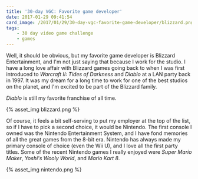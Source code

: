 ```yaml
---
title: '30-day VGC: Favorite game developer'
date: 2017-01-29 09:41:54
card_image: /2017/01/29/30-day-vgc-favorite-game-developer/blizzard.png
tags:
    - 30 day video game challenge
    - games
---
```

Well, it should be obvious, but my favorite game developer is Blizzard Entertainment, and I'm not just saying that because I work for the studio. I have a long love affair with Blizzard games going back to when I was first introduced to _Warcraft II: Tides of Darkness_ and _Diablo_ at a LAN party back in 1997. It was my dream for a long time to work for one of the best studios on the planet, and I'm excited to be part of the Blizzard family.

_Diablo_ is still my favorite franchise of all time.

<p>{% asset_img blizzard.png %}</p>

Of course, it feels a bit self-serving to put my employer at the top of the list, so if I have to pick a second choice, it would be Nintendo. The first console I owned was the Nintendo Entertainment System, and I have fond memories of all the great games from the 8-bit era. Nintendo has always made my primary console of choice (even the Wii U), and I love all the first party titles. Some of the recent Nintendo games I really enjoyed were _Super Mario Maker_, _Yoshi's Wooly World_, and _Mario Kart 8_.

<p>{% asset_img nintendo.png %}</p>